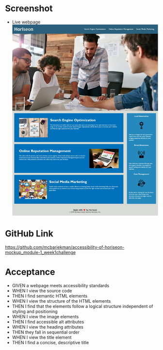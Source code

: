
# Screenshot
* Live webpage
![Live Page](./assets/images/screenshot.jpeg)

# GitHub Link
https://github.com/mcbariekman/accessibility-of-horiseon-mockup_module-1_week1challenge

# Acceptance 
* GIVEN a webpage meets accessibility standards
* WHEN I view the source code
* THEN I find semantic HTML elements
* WHEN I view the structure of the HTML elements
* THEN I find that the elements follow a logical structure independent of styling and positioning
* WHEN I view the image elements
* THEN I find accessible alt attributes
* WHEN I view the heading attributes
* THEN they fall in sequential order
* WHEN I view the title element
* THEN I find a concise, descriptive title